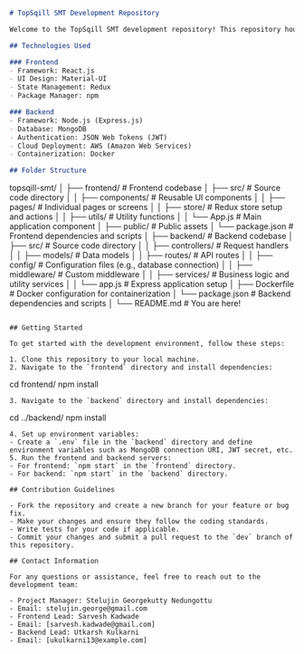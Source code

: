 ```markdown
# TopSqill SMT Development Repository

Welcome to the TopSqill SMT development repository! This repository houses the source code for both the frontend and backend components of the TopSqill SMT (No Code Solution and Management Tool). The project is aimed at developing a user-friendly, no-code platform to streamline workflows, create and manage project data, and improve operational efficiency.

## Technologies Used

### Frontend
- Framework: React.js
- UI Design: Material-UI
- State Management: Redux
- Package Manager: npm

### Backend
- Framework: Node.js (Express.js)
- Database: MongoDB
- Authentication: JSON Web Tokens (JWT)
- Cloud Deployment: AWS (Amazon Web Services)
- Containerization: Docker

## Folder Structure

```
topsqill-smt/
│
├── frontend/               # Frontend codebase
│   ├── src/                # Source code directory
│   │   ├── components/     # Reusable UI components
│   │   ├── pages/          # Individual pages or screens
│   │   ├── store/          # Redux store setup and actions
│   │   ├── utils/          # Utility functions
│   │   └── App.js          # Main application component
│   ├── public/             # Public assets
│   └── package.json        # Frontend dependencies and scripts
│
├── backend/                # Backend codebase
│   ├── src/                # Source code directory
│   │   ├── controllers/    # Request handlers
│   │   ├── models/         # Data models
│   │   ├── routes/         # API routes
│   │   ├── config/         # Configuration files (e.g., database connection)
│   │   ├── middleware/     # Custom middleware
│   │   ├── services/       # Business logic and utility services
│   │   └── app.js          # Express application setup
│   ├── Dockerfile          # Docker configuration for containerization
│   └── package.json        # Backend dependencies and scripts
│
└── README.md               # You are here!
```

## Getting Started

To get started with the development environment, follow these steps:

1. Clone this repository to your local machine.
2. Navigate to the `frontend` directory and install dependencies:
   ```
   cd frontend/
   npm install
   ```
3. Navigate to the `backend` directory and install dependencies:
   ```
   cd ../backend/
   npm install
   ```
4. Set up environment variables:
   - Create a `.env` file in the `backend` directory and define environment variables such as MongoDB connection URI, JWT secret, etc.
5. Run the frontend and backend servers:
   - For frontend: `npm start` in the `frontend` directory.
   - For backend: `npm start` in the `backend` directory.

## Contribution Guidelines

- Fork the repository and create a new branch for your feature or bug fix.
- Make your changes and ensure they follow the coding standards.
- Write tests for your code if applicable.
- Commit your changes and submit a pull request to the `dev` branch of this repository.

## Contact Information

For any questions or assistance, feel free to reach out to the development team:

- Project Manager: Stelujin Georgekutty Nedungottu
  - Email: stelujin.george@gmail.com
- Frontend Lead: Sarvesh Kadwade
  - Email: [sarvesh.kadwade@gmail.com]
- Backend Lead: Utkarsh Kulkarni
  - Email: [ukulkarni13@example.com]
```
